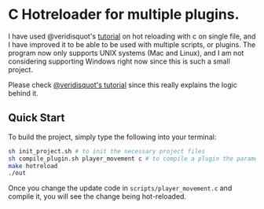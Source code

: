 # C Hotreloader for multiple plugins.
I have used @veridisquot's [tutorial](https://github.com/veridisquot/tutorials) on hot reloading with c on single file, and I have improved it to be able to be used with multiple scripts, or plugins. The program now only supports UNIX systems (Mac and Linux), and I am not considering supporting Windows right now since this is such a small project.

Please check [@veridisquot's tutorial](https://github.com/veridisquot/tutorials) since this really explains the logic behind it.

## Quick Start
To build the project, simply type the following into your terminal:
```sh
sh init_project.sh # to init the necessary project files
sh compile_plugin.sh player_movement c # to compile a plugin the parameters are [1] the name of the script and [2] the name of the language (can be c or cpp)
make hotreload
./out
```
Once you change the update code in `scripts/player_movement.c` and compile it, you will see the change being hot-reloaded.
